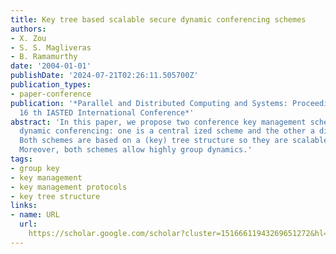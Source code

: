 ```yaml
---
title: Key tree based scalable secure dynamic conferencing schemes
authors:
- X. Zou
- S. S. Magliveras
- B. Ramamurthy
date: '2004-01-01'
publishDate: '2024-07-21T02:26:11.505700Z'
publication_types:
- paper-conference
publication: '*Parallel and Distributed Computing and Systems: Proceedings of the
  16 th IASTED International Conference*'
abstract: 'In this paper, we propose two conference key management schemes for secure
  dynamic conferencing: one is a central ized scheme and the other a distributed one.
  Both schemes are based on a (key) tree structure so they are scalable and efficient.
  Moreover, both schemes allow highly group dynamics.'
tags:
- group key
- key management
- key management protocols
- key tree structure
links:
- name: URL
  url: 
    https://scholar.google.com/scholar?cluster=15166611943269651272&hl=en&oi=scholarr
---
```

